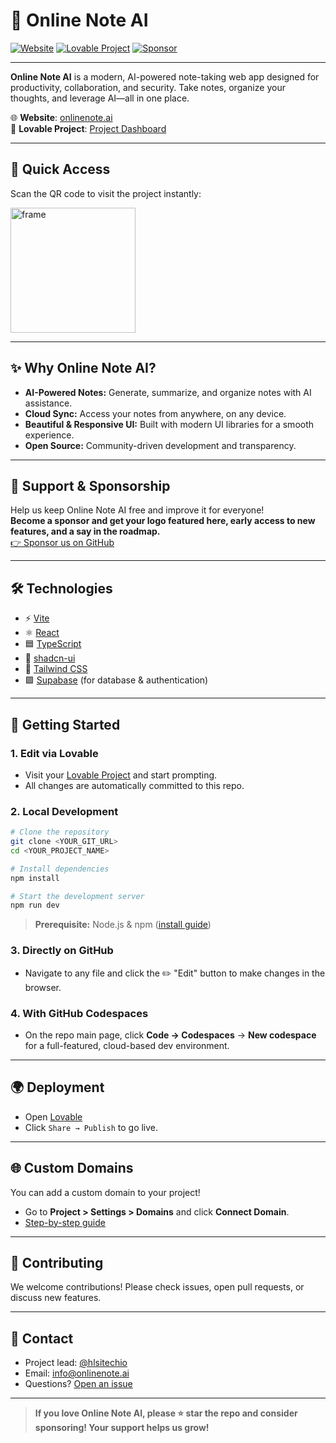 # 🚀 Online Note AI

[![Website](https://img.shields.io/badge/Visit-onlinenote.ai-2ea44f?style=for-the-badge&logo=google-chrome)](https://onlinenote.ai)
[![Lovable Project](https://img.shields.io/badge/Powered%20by-Lovable-blueviolet?style=for-the-badge)](https://lovable.dev/projects/537bfa69-8d92-4d14-93ac-53fede0eeabf)
[![Sponsor](https://img.shields.io/badge/Sponsor%20us-❤-red?style=for-the-badge)](https://github.com/sponsors/hlsitechio)

---

**Online Note AI** is a modern, AI-powered note-taking web app designed for productivity, collaboration, and security. Take notes, organize your thoughts, and leverage AI—all in one place.

🌐 **Website**: [onlinenote.ai](https://onlinenote.ai)  
🔗 **Lovable Project**: [Project Dashboard](https://lovable.dev/projects/537bfa69-8d92-4d14-93ac-53fede0eeabf)

---

## 📱 Quick Access

Scan the QR code to visit the project instantly:

<img src="https://github.com/user-attachments/assets/3dcc9c05-4aef-49dc-86a8-5dc5ce45b796" alt="frame" width="200"/>

---

## ✨ Why Online Note AI?

- **AI-Powered Notes:** Generate, summarize, and organize notes with AI assistance.
- **Cloud Sync:** Access your notes from anywhere, on any device.
- **Beautiful & Responsive UI:** Built with modern UI libraries for a smooth experience.
- **Open Source:** Community-driven development and transparency.

---

## 💖 Support & Sponsorship

Help us keep Online Note AI free and improve it for everyone!  
**Become a sponsor and get your logo featured here, early access to new features, and a say in the roadmap.**  
[👉 Sponsor us on GitHub](https://github.com/sponsors/hlsitechio)

---

## 🛠️ Technologies

- ⚡️ [Vite](https://vitejs.dev/)
- ⚛️ [React](https://react.dev/)
- 🟦 [TypeScript](https://www.typescriptlang.org/)
- 🎨 [shadcn-ui](https://ui.shadcn.com/)
- 💨 [Tailwind CSS](https://tailwindcss.com/)
- 🟩 [Supabase](https://supabase.com/) (for database & authentication)

---

## 🚀 Getting Started

### 1. **Edit via Lovable**

- Visit your [Lovable Project](https://lovable.dev/projects/537bfa69-8d92-4d14-93ac-53fede0eeabf) and start prompting.
- All changes are automatically committed to this repo.

### 2. **Local Development**

```sh
# Clone the repository
git clone <YOUR_GIT_URL>
cd <YOUR_PROJECT_NAME>

# Install dependencies
npm install

# Start the development server
npm run dev
```

> **Prerequisite:** Node.js & npm ([install guide](https://github.com/nvm-sh/nvm#installing-and-updating))

### 3. **Directly on GitHub**

- Navigate to any file and click the ✏️ "Edit" button to make changes in the browser.

### 4. **With GitHub Codespaces**

- On the repo main page, click **Code → Codespaces** → **New codespace** for a full-featured, cloud-based dev environment.

---

## 🌍 Deployment

- Open [Lovable](https://lovable.dev/projects/537bfa69-8d92-4d14-93ac-53fede0eeabf)
- Click `Share → Publish` to go live.

---

## 🌐 Custom Domains

You can add a custom domain to your project!
- Go to **Project > Settings > Domains** and click **Connect Domain**.
- [Step-by-step guide](https://docs.lovable.dev/tips-tricks/custom-domain#step-by-step-guide)

---

## 🤝 Contributing

We welcome contributions! Please check issues, open pull requests, or discuss new features.

---

## 📣 Contact

- Project lead: [@hlsitechio](https://github.com/hlsitechio)
- Email: [info@onlinenote.ai](mailto:info@onlinenote.ai)
- Questions? [Open an issue](https://github.com/hlsitechio/oneai/issues)

---

> **If you love Online Note AI, please ⭐ star the repo and consider sponsoring! Your support helps us grow!**
